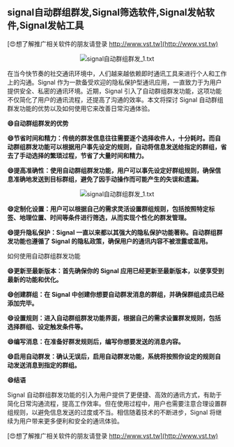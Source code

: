 ## **signal自动群组群发,Signal筛选软件,Signal发帖软件,Signal发帖工具**

[😍想了解推广相关软件的朋友请登录 http://www.vst.tw](http://www.vst.tw)

 <center><img src="https://vst.tw/MP4/tuiguang/png/0.png" alt="signal自动群组群发_1.txt"></center>

在当今快节奏的社交通讯环境中，人们越来越依赖即时通讯工具来进行个人和工作上的沟通。Signal 作为一款备受欢迎的隐私保护型通讯应用，一直致力于为用户提供安全、私密的通讯环境。近期，Signal 引入了自动群组群发功能，这项功能不仅简化了用户的通讯流程，还提高了沟通的效率。本文将探讨 Signal 自动群组群发功能的优势以及如何使用它来改善日常沟通体验。

**😄自动群组群发的优势**

**😄节省时间和精力：传统的群发信息往往需要逐个选择收件人，十分耗时。而自动群组群发功能可以根据用户事先设定的规则，自动将信息发送给指定的群组，省去了手动选择的繁琐过程，节省了大量时间和精力。**

**😄提高准确性：使用自动群组群发功能，用户可以事先设定好群组规则，确保信息准确地发送到目标群组，避免了因手动操作而可能产生的失误和遗漏。**

 <center><img src="https://vst.tw/MP4/tuiguang/png/7.png" alt="signal自动群组群发_1.txt"></center>

**😄定制化设置：用户可以根据自己的需求灵活设置群组规则，包括按照特定标签、地理位置、时间等条件进行筛选，从而实现个性化的群发管理。**

**😄提升隐私保护：Signal 一直以来都以其强大的隐私保护功能著称。自动群组群发功能也遵循了 Signal 的隐私政策，确保用户的通讯内容不被泄露或滥用。**

如何使用自动群组群发功能

**😄更新至最新版本：首先确保你的 Signal 应用已经更新至最新版本，以便享受到最新的功能和优化。**

**😄创建群组：在 Signal 中创建你想要自动群发消息的群组，并确保群组成员已经添加完毕。**

**😄设置规则：进入自动群组群发功能界面，根据自己的需求设置群发规则，包括选择群组、设定触发条件等。**

**😄编写消息：在准备好群发规则后，编写你想要发送的消息内容。**

**😄启用自动群发：确认无误后，启用自动群发功能，系统将按照你设定的规则自动发送消息到指定的群组。**

**😄结语**

Signal 自动群组群发功能的引入为用户提供了更便捷、高效的通讯方式，有助于简化日常沟通流程，提高工作效率。但在使用过程中，用户也需要注意合理设置群组规则，以避免信息发送的过度或不当。相信随着技术的不断进步，Signal 将继续为用户带来更多便利和安全的通讯体验。

[😍想了解推广相关软件的朋友请登录 http://www.vst.tw](http://www.vst.tw)



